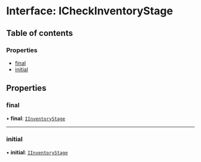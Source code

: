 # Interface: ICheckInventoryStage

## Table of contents

### Properties

- [final](ICheckInventoryStage.md#final)
- [initial](ICheckInventoryStage.md#initial)

## Properties

### final

• **final**: [`IInventoryStage`](../modules.md#iinventorystage)

___

### initial

• **initial**: [`IInventoryStage`](../modules.md#iinventorystage)
